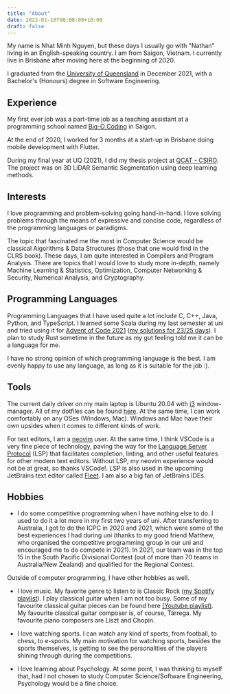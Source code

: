 ```yaml
---
title: "About"
date: 2022-01-10T00:00:00+10:00
draft: false
---
```


My name is Nhat Minh Nguyen, but these days I usually go with "Nathan" living in an English-speaking country. I am from Saigon, Vietnam. I currently live in Brisbane after moving here at the beginning of 2020.

I graduated from the [University of Queensland](https://www.uq.edu.au/) in December 2021, with a Bachelor's (Honours) degree in Software Engineering.

## Experience

My first ever job was a part-time job as a teaching assistant at a programming school named [Big-O Coding](https://www.facebook.com/BigOCoding) in Saigon.

At the end of 2020, I worked for 3 months at a start-up in Brisbane doing mobile development with Flutter.

During my final year at UQ (2021), I did my thesis project at [QCAT - CSIRO](https://research.csiro.au/qcat/). The project was on 3D LiDAR Semantic Segmentation using deep learning methods.

## Interests

I love programming and problem-solving going hand-in-hand. I love solving problems through the means of expressive and concise code, regardless of the programming languages or paradigms.

The topic that fascinated me the most in Computer Science would be classical Algorithms & Data Structures (those that one would find in the CLRS book). These days, I am quite interested in Compilers and Program Analysis. There are topics that I would love to study more in-depth, namely Machine Learning & Statistics, Optimization, Computer Networking & Security, Numerical Analysis, and Cryptography.

## Programming Languages

Programming Languages that I have used quite a lot include C, C++, Java, Python, and TypeScript. I learned some Scala during my last semester at uni and tried using it for [Advent of Code 2021](https://adventofcode.com/2021/) ([my solutions for 23/25 days](https://github.com/nathan-wien/aoc-2021)). I plan to study Rust sometime in the future as my gut feeling told me it can be a language for me.

I have no strong opinion of which programming language is the best. I am evenly happy to use any language, as long as it is suitable for the job :).

## Tools

The current daily driver on my main laptop is Ubuntu 20.04 with [i3](https://i3wm.org/) window-manager. All of my dotfiles can be found [here](https://github.com/nathan-wien/dotfiles). At the same time, I can work comfortably on any OSes (Windows, Mac). Windows and Mac have their own upsides when it comes to different kinds of work.

For text editors, I am a [neovim](https://neovim.io) user. At the same time, I think VSCode is a very fine piece of technology, paving the way for the [Language Server Protocol](https://microsoft.github.io/language-server-protocol/) (LSP) that facilitates completion, linting, and other useful features for other modern text editors. Without LSP, my neovim experience would not be at great, so thanks VSCode!. LSP is also used in the upcoming JetBrains text editor called [Fleet](https://www.jetbrains.com/fleet/). I am also a big fan of JetBrains IDEs.

## Hobbies

* I do some competitive programming when I have nothing else to do. I used to do it a lot more in my first two years of uni. After transferring to Australia, I got to do the ICPC in 2020 and 2021, which were some of the best experiences I had during uni (thanks to my good friend Matthew, who organised the competitive programming group in our uni and encouraged me to do compete in 2021). In 2021, our team was in the top 15 in the South Pacific Divisional Contest (out of more than 70 teams in Australia/New Zealand) and qualified for the Regional Contest.

Outside of computer programming, I have other hobbies as well.

* I love music. My favorite genre to listen to is Classic Rock ([my Spotify playlist](https://open.spotify.com/playlist/2Vzl0dEtJegEWdtuxeCHMo?si=3284cf2eacbc4a0e)). I play classical guitar when I am not too busy. Some of my favourite classical guitar pieces can be found here [(Youtube playlist)](https://youtube.com/playlist?list=PLD0K1bPRzzfG8FaJjLiipOi6iQKRZJmQv). My favourite classical guitar composer is, of course, Tárrega. My favourite piano composers are Liszt and Chopin.

* I love watching sports. I can watch any kind of sports, from football, to chess, to e-sports. My main motivation for watching sports, besides the sports themselves, is getting to see the personalities of the players shining through during the competitions.

* I love learning about Psychology. At some point, I was thinking to myself that, had I not chosen to study Computer Science/Software Engineering, Psychology would be a fine choice.
